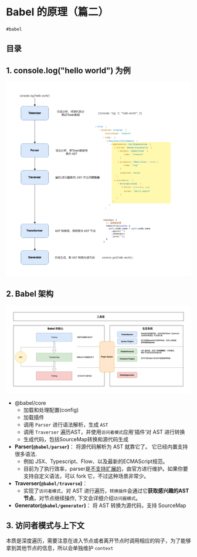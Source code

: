 
# Babel  的原理（篇二）

`#babel` 


## 目录
<!-- toc -->
 ## 1. console.log("hello world") 为例 

![图片&文件](./files/20241105-22.png)

## 2. Babel 架构

![图片&文件](./files/20241105-23.png)

- @babel/core
	- 加载和处理配置(config)
	- 加载插件
	- 调用 `Parser` 进行语法解析，生成 `AST`
	- 调用 `Traverser` 遍历AST，并使用`访问者模式`应用’插件’对 AST 进行转换
	- 生成代码，包括SourceMap转换和源代码生成
- **Parser(`@babel/parser`)**： 将源代码解析为 AST 就靠它了。 它已经内置支持很多语法. 
	- 例如 JSX、Typescript、Flow、以及最新的ECMAScript规范。
	- 目前为了执行效率，parser是[不支持扩展的](https://babeljs.io/docs/en/babel-parser#faq)，由官方进行维护。如果你要支持自定义语法，可以 fork 它，不过这种场景非常少。
- **Traverser(`@babel/traverse`)**： 
	- 实现了`访问者模式`，对 AST 进行遍历，`转换插件`会通过它**获取感兴趣的AST节点**，对节点继续操作, 下文会详细介绍`访问器模式`。
- **Generator(`@babel/generator`)**： 将 AST 转换为源代码，支持 SourceMap

## 3. 访问者模式与上下文

本质是深度遍历，需要注意在进入节点或者离开节点时调用相应的钩子，为了能够拿到其他节点的信息，所以会单独维护 `context`


